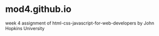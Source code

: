 # mod4.github.io
week 4 assignment of html-css-javascript-for-web-developers by John Hopkins University
